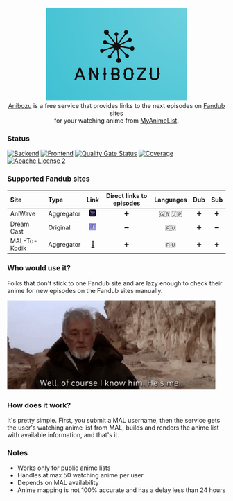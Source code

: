 <p align="center">
  <img width="325" height="215" alt="anibozu-logo" src="https://raw.githubusercontent.com/nasirov/anibozu/main/frontend/img/logo.png"> <br>
  <a href="https://anibozu.nasirov.info/">Anibozu</a> is a free service that provides links to the next episodes on 
  <a href="https://github.com/nasirov/anibozu#supported-fandub-sites">Fandub sites</a> <br>
  for your watching anime from <a href="https://myanimelist.net/">MyAnimeList</a>. <br>
</p>

### Status

[![Backend](https://github.com/nasirov/anibozu/actions/workflows/backend-on_push.yaml/badge.svg)](https://github.com/nasirov/anibozu/actions/workflows/backend-on_push.yaml)
[![Frontend](https://github.com/nasirov/anibozu/actions/workflows/frontend-on_push.yaml/badge.svg)](https://github.com/nasirov/anibozu/actions/workflows/frontend-on_push.yaml)
[![Quality Gate Status](https://sonarcloud.io/api/project_badges/measure?project=nasirov_anibozu&metric=alert_status)](https://sonarcloud.io/dashboard?id=nasirov_anibozu)
[![Coverage](https://sonarcloud.io/api/project_badges/measure?project=nasirov_anibozu&metric=coverage)](https://sonarcloud.io/dashboard?id=nasirov_anibozu)
[![Apache License 2](https://img.shields.io/badge/license-ASF2-blue.svg)](https://www.apache.org/licenses/LICENSE-2.0.txt)

### Supported Fandub sites

| Site         | Type       |                                    Link                                     | Direct links to episodes | Languages |        Dub        |        Sub         |
|:-------------|:-----------|:---------------------------------------------------------------------------:|:------------------------:|:---------:|:-----------------:|:------------------:|
| AniWave      | Aggregator |      [![ani_wave](/images/favicons/ani_wave.png)](https://aniwave.to/)      |    :heavy_plus_sign:     | :uk: :jp: | :heavy_plus_sign: | :heavy_plus_sign:  |
| Dream Cast   | Original   | [![dream_cast](/images/favicons/dream_cast.png)](https://dreamerscast.com/) |    :heavy_minus_sign:    |   :ru:    | :heavy_plus_sign: | :heavy_minus_sign: |
| MAL-To-Kodik | Aggregator |      [:link:](https://github.com/mal-to-kodik/mal-to-kodik.github.io)       |    :heavy_plus_sign:     |   :ru:    | :heavy_plus_sign: | :heavy_plus_sign:  |

### Who would use it?

Folks that don't stick to one Fandub site and are lazy enough to check their anime for new episodes on the Fandub sites manually.

<img alt="sw_obi_wan" src="https://raw.githubusercontent.com/nasirov/anibozu/main/images/extra/sw_obi_wan.gif">

### How does it work?

It's pretty simple. First, you submit a MAL username, then the service gets the user's watching anime list from MAL, builds and renders the
anime list with available information, and that's it.

### Notes

- Works only for public anime lists
- Handles at max 50 watching anime per user
- Depends on MAL availability
- Anime mapping is not 100% accurate and has a delay less than 24 hours